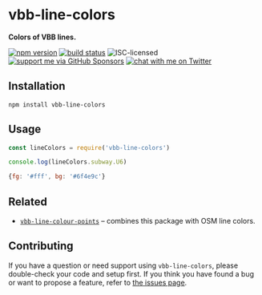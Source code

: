 # vbb-line-colors

**Colors of VBB lines.**

[![npm version](https://img.shields.io/npm/v/vbb-line-colors.svg)](https://www.npmjs.com/package/vbb-line-colors)
[![build status](https://api.travis-ci.org/derhuerst/vbb-line-colors.svg?branch=master)](https://travis-ci.org/derhuerst/vbb-line-colors)
![ISC-licensed](https://img.shields.io/github/license/derhuerst/vbb-line-colors.svg)
[![support me via GitHub Sponsors](https://img.shields.io/badge/support%20me-donate-fa7664.svg)](https://github.com/sponsors/derhuerst)
[![chat with me on Twitter](https://img.shields.io/badge/chat%20with%20me-on%20Twitter-1da1f2.svg)](https://twitter.com/derhuerst)


## Installation

```shell
npm install vbb-line-colors
```


## Usage

```js
const lineColors = require('vbb-line-colors')

console.log(lineColors.subway.U6)
```

```js
{fg: '#fff', bg: '#6f4e9c'}
```


## Related

- [`vbb-line-colour-points`](https://github.com/juliuste/vbb-line-colour-points) – combines this package with OSM line colors.


## Contributing

If you have a question or need support using `vbb-line-colors`, please double-check your code and setup first. If you think you have found a bug or want to propose a feature, refer to [the issues page](https://github.com/derhuerst/vbb-line-colors/issues).
